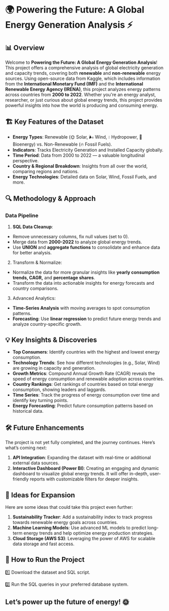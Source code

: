 # 🌍 Powering the Future: A Global Energy Generation Analysis ⚡


## 📊 Overview

Welcome to **Powering the Future: A Global Energy Generation Analysis**! This project offers a comprehensive analysis of global electricity generation and capacity trends, covering both **renewable** and **non-renewable** energy sources. Using open-source data from Kaggle, which includes information from the **International Monetary Fund (IMF)** and the **International Renewable Energy Agency (IRENA)**, this project analyzes energy patterns across countries from **2000 to 2022**. Whether you're an energy analyst, researcher, or just curious about global energy trends, this project provides powerful insights into how the world is producing and consuming energy.

## 🏗️ Key Features of the Dataset

- **Energy Types**: Renewable (🌞 Solar, 🌬️ Wind, 💧 Hydropower, 🌱 Bioenergy) vs. Non-Renewable (🔥 Fossil Fuels).
- **Indicators**: Tracks Electricity Generation and Installed Capacity globally.
- **Time Period**: Data from 2000 to 2022 — a valuable longitudinal perspective.
- **Country & Regional Breakdown**: Insights from all over the world, comparing regions and nations.
- **Energy Technologies**: Detailed data on Solar, Wind, Fossil Fuels, and more.

## 🔍 Methodology & Approach

### Data Pipeline

1. **SQL Data Cleanup**:

- Remove unnecessary columns, fix null values (set to 0).
- Merge data from **2000-2022** to analyze global energy trends.
- Use **UNION** and **aggregate functions** to consolidate and enhance data for better analysis.

2. Transform & Normalize:

- Normalize the data for more granular insights like **yearly consumption trends, CAGR,** and **percentage shares**.
- Transform the data into actionable insights for energy forecasts and country comparisons.

3. Advanced Analytics:
- **Time-Series Analysis** with moving averages to spot consumption patterns.
- **Forecasting**: Use **linear regression** to predict future energy trends and analyze country-specific growth.

## 💡 Key Insights & Discoveries

- **Top Consumers**: Identify countries with the highest and lowest energy consumption.
- **Technology Trends**: See how different technologies (e.g., Solar, Wind) are growing in capacity and generation.
- **Growth Metrics**: Compound Annual Growth Rate (CAGR) reveals the speed of energy consumption and renewable adoption across countries.
- **Country Rankings**: Get rankings of countries based on total energy consumption, showing leaders and laggards.
- **Time Series**: Track the progress of energy consumption over time and identify key turning points.
- **Energy Forecasting**: Predict future consumption patterns based on historical data.

## 🛠️ Future Enhancements

The project is not yet fully completed, and the journey continues. Here’s what’s coming next:

1. **API Integration**: Expanding the dataset with real-time or additional external data sources.
2. **Interactive Dashboard (Power BI)**: Creating an engaging and dynamic dashboard to visualize global energy trends. It will offer in-depth, user-friendly reports with customizable filters for deeper insights.

## 🧠 Ideas for Expansion

Here are some ideas that could take this project even further:

1. **Sustainability Tracker**: Add a sustainability index to track progress towards renewable energy goals across countries.
2. **Machine Learning Models**: Use advanced ML models to predict long-term energy trends and help optimize energy production strategies.
3. **Cloud Storage (AWS S3)**: Leveraging the power of AWS for scalable data storage and fast access.

## 🚀 How to Run the Project

1️⃣ Download the dataset and SQL script.

2️⃣ Run the SQL queries in your preferred database system.

## Let’s power up the future of energy! 🌞

